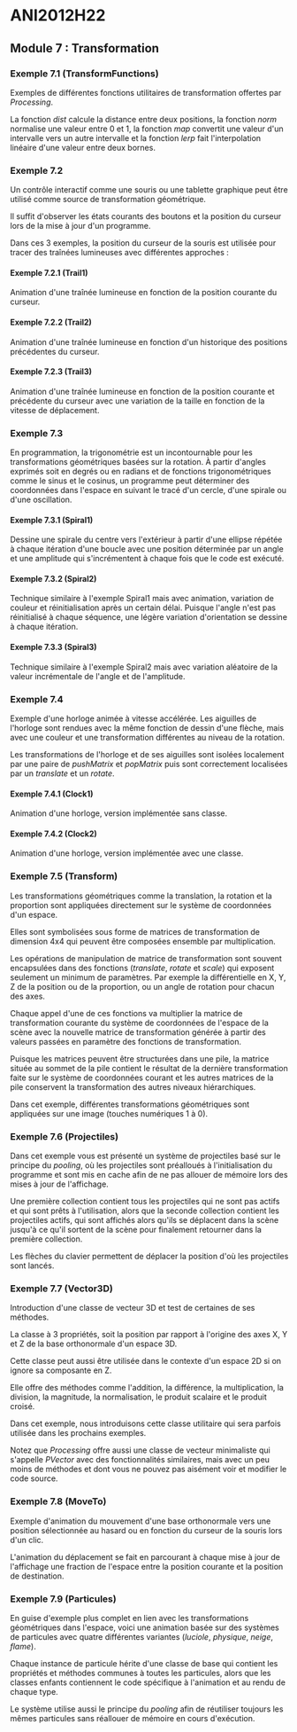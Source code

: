 # ANI2012H22

## Module 7 : Transformation

### Exemple 7.1 (TransformFunctions)

Exemples de différentes fonctions utilitaires de transformation offertes par *Processing*. 

La fonction *dist* calcule la distance entre deux positions, la fonction *norm* normalise une valeur entre 0 et 1, la fonction *map* convertit une valeur d'un intervalle vers un autre intervalle et la fonction *lerp* fait l'interpolation linéaire d'une valeur entre deux bornes.

### Exemple 7.2

Un contrôle interactif comme une souris ou une tablette graphique peut être utilisé comme source de transformation géométrique. 

Il suffit d'observer les états courants des boutons et la position du curseur lors de la mise à jour d'un programme. 

Dans ces 3 exemples, la position du curseur de la souris est utilisée pour tracer des traînées lumineuses avec différentes approches :

#### Exemple 7.2.1 (Trail1)

Animation d'une traînée lumineuse en fonction de la position courante du curseur.

#### Exemple 7.2.2 (Trail2)

Animation d'une traînée lumineuse en fonction d'un historique des positions précédentes du curseur.

#### Exemple 7.2.3 (Trail3)

Animation d'une traînée lumineuse en fonction de la position courante et précédente du curseur avec une variation de la taille en fonction de la vitesse de déplacement.

### Exemple 7.3

En programmation, la trigonométrie est un incontournable pour les transformations géométriques basées sur la rotation. À partir d'angles exprimés soit en degrés ou en radians et de fonctions trigonométriques comme le sinus et le cosinus, un programme peut déterminer des coordonnées dans l'espace en suivant le tracé d'un cercle, d'une spirale ou d'une oscillation.

#### Exemple 7.3.1 (Spiral1)

Dessine une spirale du centre vers l'extérieur à partir d'une ellipse répétée à chaque itération d'une boucle avec une position déterminée par un angle et une amplitude qui s'incrémentent à chaque fois que le code est exécuté.

#### Exemple 7.3.2 (Spiral2)

Technique similaire à l'exemple Spiral1 mais avec animation, variation de couleur et réinitialisation après un certain délai.
Puisque l'angle n'est pas réinitialisé à chaque séquence, une légère variation d'orientation se dessine à chaque itération.

#### Exemple 7.3.3 (Spiral3)

Technique similaire à l'exemple Spiral2 mais avec variation aléatoire de la valeur incrémentale de l'angle et de l'amplitude.

### Exemple 7.4

Exemple d'une horloge animée à vitesse accélérée. Les aiguilles de l'horloge sont rendues avec la même fonction de dessin d'une flèche, mais avec une couleur et une transformation différentes au niveau de la rotation.

Les transformations de l'horloge et de ses aiguilles sont isolées localement par une paire de *pushMatrix* et *popMatrix* puis sont correctement localisées par un *translate* et un *rotate*.

#### Exemple 7.4.1 (Clock1)

Animation d'une horloge, version implémentée sans classe.

#### Exemple 7.4.2 (Clock2)

Animation d'une horloge, version implémentée avec une classe.

### Exemple 7.5 (Transform)
 
Les transformations géométriques comme la translation, la rotation et la proportion sont appliquées directement sur le système de coordonnées d'un espace.

Elles sont symbolisées sous forme de matrices de transformation de dimension 4x4 qui peuvent être composées ensemble par multiplication. 

Les opérations de manipulation de matrice de transformation sont souvent encapsulées dans des fonctions (*translate*, *rotate* et *scale*) qui exposent seulement un minimum de paramètres. Par exemple la différentielle en X, Y, Z de la position ou de la proportion, ou un angle de rotation pour chacun des axes.

Chaque appel d'une de ces fonctions va multiplier la matrice de transformation courante du système de coordonnées de l'espace de la scène avec la nouvelle matrice de transformation générée à partir des valeurs passées en paramètre des fonctions de transformation.

Puisque les matrices peuvent être structurées dans une pile, la matrice située au sommet de la pile contient le résultat de la dernière transformation faite sur le système de coordonnées courant et les autres matrices de la pile conservent la transformation des autres niveaux hiérarchiques.

Dans cet exemple, différentes transformations géométriques sont appliquées sur une image (touches numériques 1 à 0).

### Exemple 7.6 (Projectiles)

Dans cet exemple vous est présenté un système de projectiles basé sur le principe du *pooling*, où les projectiles sont préalloués à l'initialisation du programme et sont mis en cache afin de ne pas allouer de mémoire lors des mises à jour de l'affichage.

Une première collection contient tous les projectiles qui ne sont pas actifs et qui sont prêts à l'utilisation, alors que la seconde collection contient les projectiles actifs, qui sont affichés alors qu'ils se déplacent dans la scène jusqu'à ce qu'il sortent de la scène pour finalement retourner dans la première collection.

Les flèches du clavier permettent de déplacer la position d'où les projectiles sont lancés.

### Exemple 7.7 (Vector3D)

Introduction d'une classe de vecteur 3D et test de certaines de ses méthodes. 

La classe à 3 propriétés, soit la position par rapport à l'origine des axes X, Y et Z de la base orthonormale d'un espace 3D. 

Cette classe peut aussi être utilisée dans le contexte d'un espace 2D si on ignore sa composante en Z.

Elle offre des méthodes comme l'addition, la différence, la multiplication, la division, la magnitude, la normalisation, le produit scalaire et le produit croisé.

Dans cet exemple, nous introduisons cette classe utilitaire qui sera parfois utilisée dans les prochains exemples.

Notez que *Processing* offre aussi une classe de vecteur minimaliste qui s'appelle *PVector* avec des fonctionnalités similaires, mais avec un peu moins de méthodes et dont vous ne pouvez pas aisément voir et modifier le code source.

### Exemple 7.8 (MoveTo)

Exemple d'animation du mouvement d'une base orthonormale vers une position sélectionnée au hasard ou en fonction du curseur de la souris lors d'un clic.

L'animation du déplacement se fait en parcourant à chaque mise à jour de l'affichage une fraction de l'espace entre la position courante et la position de destination.

### Exemple 7.9 (Particules)

En guise d'exemple plus complet en lien avec les transformations géométriques dans l'espace, voici une animation basée sur des systèmes de particules avec quatre différentes variantes (*luciole*, *physique*, *neige*, *flame*).

Chaque instance de particule hérite d'une classe de base qui contient les propriétés et méthodes communes à toutes les particules, alors que les classes enfants contiennent le code spécifique à l'animation et au rendu de chaque type.

Le système utilise aussi le principe du *pooling* afin de réutiliser toujours les mêmes particules sans réallouer de mémoire en cours d'exécution.
